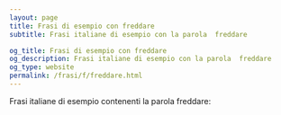 ```yaml
---
layout: page
title: Frasi di esempio con freddare 
subtitle: Frasi italiane di esempio con la parola  freddare

og_title: Frasi di esempio con freddare 
og_description: Frasi italiane di esempio con la parola  freddare
og_type: website
permalink: /frasi/f/freddare.html
---
```


Frasi italiane di esempio contenenti la parola freddare:


